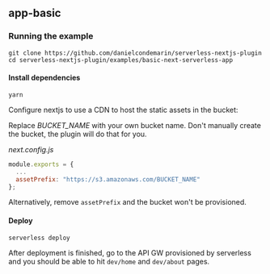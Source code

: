 ## app-basic

### Running the example

```shell
git clone https://github.com/danielcondemarin/serverless-nextjs-plugin
cd serverless-nextjs-plugin/examples/basic-next-serverless-app
```

#### Install dependencies

```shell
yarn
```

Configure nextjs to use a CDN to host the static assets in the bucket:

Replace _BUCKET_NAME_ with your own bucket name. Don't manually create the bucket, the plugin will do that for you.

_next.config.js_

```js
module.exports = {
  ...
  assetPrefix: "https://s3.amazonaws.com/BUCKET_NAME"
};
```

Alternatively, remove `assetPrefix` and the bucket won't be provisioned.

#### Deploy

`serverless deploy`

After deployment is finished, go to the API GW provisioned by serverless and you should be able to hit `dev/home` and `dev/about` pages.

